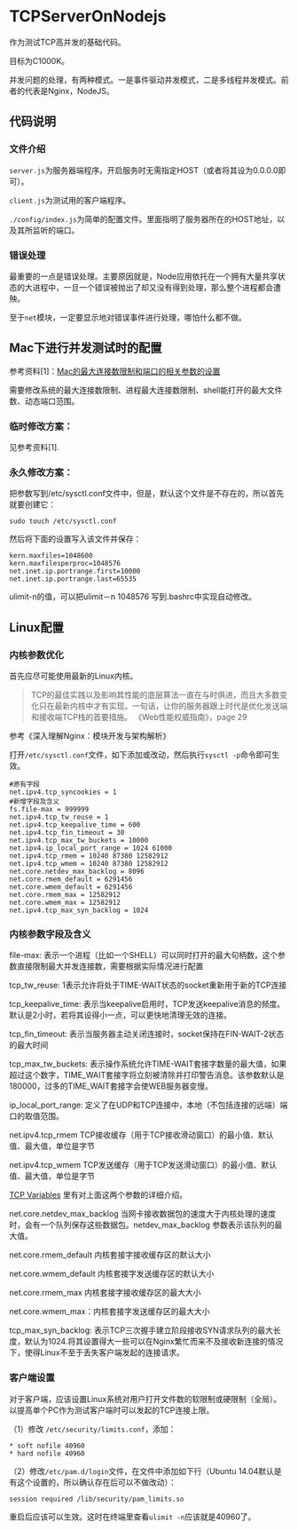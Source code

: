 # TCPServerOnNodejs

作为测试TCP高并发的基础代码。

目标为C1000K。

并发问题的处理，有两种模式。一是事件驱动并发模式，二是多线程并发模式。前者的代表是Nginx，NodeJS。

## 代码说明
### 文件介绍
`server.js`为服务器端程序。开启服务时无需指定HOST（或者将其设为0.0.0.0即可）。

`client.js`为测试用的客户端程序。

`./config/index.js`为简单的配置文件。里面指明了服务器所在的HOST地址，以及其所监听的端口。

### 错误处理
最重要的一点是错误处理。主要原因就是，Node应用依托在一个拥有大量共享状态的大进程中，一旦一个错误被抛出了却又没有得到处理，那么整个进程都会遭殃。

至于`net`模块，一定要显示地对错误事件进行处理，哪怕什么都不做。

## Mac下进行并发测试时的配置
参考资料[1]：[Mac的最大连接数限制和端口的相关参数的设置](http://tinylee.info/mac-maxfiles-portrange.html)

需要修改系统的最大连接数限制、进程最大连接数限制、shell能打开的最大文件数、动态端口范围。

### 临时修改方案：
见参考资料[1].

### 永久修改方案：

把参数写到/etc/sysctl.conf文件中，但是，默认这个文件是不存在的，所以首先就要创建它：

```
sudo touch /etc/sysctl.conf
```

然后将下面的设置写入该文件并保存：

```
kern.maxfiles=1048600
kern.maxfilesperproc=1048576
net.inet.ip.portrange.first=10000   
net.inet.ip.portrange.last=65535
```

ulimit-n的值，可以把ulimit－n 1048576 写到.bashrc中实现自动修改。

## Linux配置
### 内核参数优化
首先应尽可能使用最新的Linux内核。

> TCP的最佳实践以及影响其性能的底层算法一直在与时俱进，而且大多数变化只在最新内核中才有实现。一句话，让你的服务器跟上时代是优化发送端和接收端TCP栈的首要措施。
> 《Web性能权威指南》，page 29

参考《深入理解Nginx：模块开发与架构解析》

打开`/etc/sysctl.conf`文件，如下添加或改动，然后执行`sysctl -p`命令即可生效。

```
#原有字段
net.ipv4.tcp_syncookies = 1
#新增字段及含义
fs.file-max = 999999
net.ipv4.tcp_tw_reuse = 1
net.ipv4.tcp_keepalive_time = 600
net.ipv4.tcp_fin_timeout = 30
net.ipv4.tcp_max_tw_buckets = 10000
net.ipv4.ip_local_port_range = 1024 61000
net.ipv4.tcp_rmem = 10240 87380 12582912
net.ipv4.tcp_wmem = 10240 87380 12582912
net.core.netdev_max_backlog = 8096
net.core.rmem_default = 6291456
net.core.wmem_default = 6291456
net.core.rmem_max = 12582912
net.core.wmem_max = 12582912
net.ipv4.tcp_max_syn_backlog = 1024
```

### 内核参数字段及含义

file-max: 表示一个进程（比如一个SHELL）可以同时打开的最大句柄数，这个参数直接限制最大并发连接数，需要根据实际情况进行配置

tcp_tw_reuse: 1表示允许将处于TIME-WAIT状态的socket重新用于新的TCP连接

tcp_keepalive_time: 表示当keepalive启用时，TCP发送keepalive消息的频度。默认是2小时，若将其设得小一点，可以更快地清理无效的连接。

tcp_fin_timeout: 表示当服务器主动关闭连接时，socket保持在FIN-WAIT-2状态的最大时间

tcp_max_tw_buckets: 表示操作系统允许TIME-WAIT套接字数量的最大值，如果超过这个数字，TIME_WAIT套接字将立刻被清除并打印警告消息。该参数默认是180000，过多的TIME_WAIT套接字会使WEB服务器变慢。

ip_local_port_range: 定义了在UDP和TCP连接中，本地（不包括连接的远端）端口的取值范围。

net.ipv4.tcp_rmem TCP接收缓存（用于TCP接收滑动窗口）的最小值、默认值、最大值，单位是字节

net.ipv4.tcp_wmem TCP发送缓存（用于TCP发送滑动窗口）的最小值、默认值、最大值，单位是字节

[TCP Variables](https://www.frozentux.net/ipsysctl-tutorial/chunkyhtml/tcpvariables.html) 里有对上面这两个参数的详细介绍。

net.core.netdev_max_backlog 当网卡接收数据包的速度大于内核处理的速度时，会有一个队列保存这些数据包。netdev_max_backlog 参数表示该队列的最大值。

net.core.rmem_default 内核套接字接收缓存区的默认大小

net.core.wmem_default 内核套接字发送缓存区的默认大小

net.core.rmem_max 内核套接字接收缓存区的最大大小

net.core.wmem_max：内核套接字发送缓存区的最大大小

tcp_max_syn_backlog: 表示TCP三次握手建立阶段接收SYN请求队列的最大长度，默认为1024.将其设置得大一些可以在Nginx繁忙而来不及接收新连接的情况下，使得Linux不至于丢失客户端发起的连接请求。

### 客户端设置
对于客户端，应该设置Linux系统对用户打开文件数的软限制或硬限制（全局）。以提高单个PC作为测试客户端时可以发起的TCP连接上限。

（1）修改 `/etc/security/limits.conf`，添加：
```
* soft nofile 40960
* hard nofile 40960
```

（2）修改`/etc/pam.d/login`文件，在文件中添加如下行（Ubuntu 14.04默认是有这个设置的，所以确认存在后可以不做改动）：
```
session required /lib/security/pam_limits.so
```

重启后应该可以生效。这时在终端里查看`ulimit -n`应该就是40960了。
